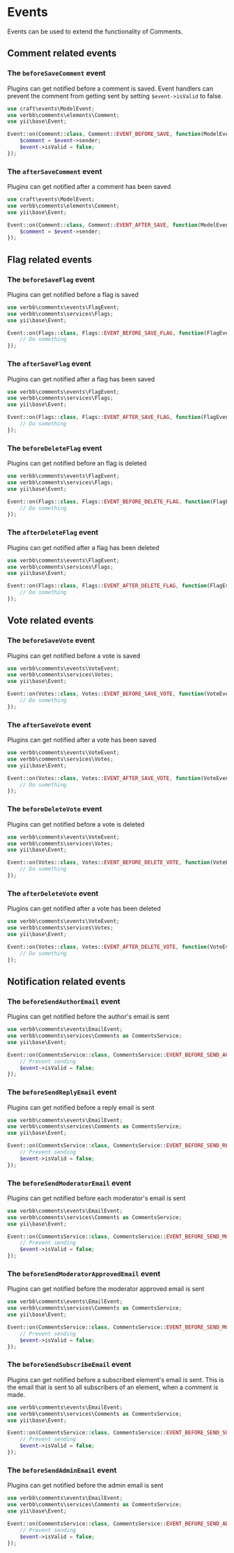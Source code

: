 # Events
Events can be used to extend the functionality of Comments.

## Comment related events

### The `beforeSaveComment` event
Plugins can get notified before a comment is saved. Event handlers can prevent the comment from getting sent by setting `$event->isValid` to false.

```php
use craft\events\ModelEvent;
use verbb\comments\elements\Comment;
use yii\base\Event;

Event::on(Comment::class, Comment::EVENT_BEFORE_SAVE, function(ModelEvent $event) {
    $comment = $event->sender;
    $event->isValid = false;
});
```

### The `afterSaveComment` event
Plugins can get notified after a comment has been saved

```php
use craft\events\ModelEvent;
use verbb\comments\elements\Comment;
use yii\base\Event;

Event::on(Comment::class, Comment::EVENT_AFTER_SAVE, function(ModelEvent $event) {
    $comment = $event->sender;
});
```


## Flag related events

### The `beforeSaveFlag` event
Plugins can get notified before a flag is saved

```php
use verbb\comments\events\FlagEvent;
use verbb\comments\services\Flags;
use yii\base\Event;

Event::on(Flags::class, Flags::EVENT_BEFORE_SAVE_FLAG, function(FlagEvent $event) {
    // Do something
});
```

### The `afterSaveFlag` event
Plugins can get notified after a flag has been saved

```php
use verbb\comments\events\FlagEvent;
use verbb\comments\services\Flags;
use yii\base\Event;

Event::on(Flags::class, Flags::EVENT_AFTER_SAVE_FLAG, function(FlagEvent $event) {
    // Do something
});
```

### The `beforeDeleteFlag` event
Plugins can get notified before an flag is deleted

```php
use verbb\comments\events\FlagEvent;
use verbb\comments\services\Flags;
use yii\base\Event;

Event::on(Flags::class, Flags::EVENT_BEFORE_DELETE_FLAG, function(FlagEvent $event) {
    // Do something
});
```

### The `afterDeleteFlag` event
Plugins can get notified after a flag has been deleted

```php
use verbb\comments\events\FlagEvent;
use verbb\comments\services\Flags;
use yii\base\Event;

Event::on(Flags::class, Flags::EVENT_AFTER_DELETE_FLAG, function(FlagEvent $event) {
    // Do something
});
```


## Vote related events

### The `beforeSaveVote` event
Plugins can get notified before a vote is saved

```php
use verbb\comments\events\VoteEvent;
use verbb\comments\services\Votes;
use yii\base\Event;

Event::on(Votes::class, Votes::EVENT_BEFORE_SAVE_VOTE, function(VoteEvent $event) {
    // Do something
});
```

### The `afterSaveVote` event
Plugins can get notified after a vote has been saved

```php
use verbb\comments\events\VoteEvent;
use verbb\comments\services\Votes;
use yii\base\Event;

Event::on(Votes::class, Votes::EVENT_AFTER_SAVE_VOTE, function(VoteEvent $event) {
    // Do something
});
```

### The `beforeDeleteVote` event
Plugins can get notified before a vote is deleted

```php
use verbb\comments\events\VoteEvent;
use verbb\comments\services\Votes;
use yii\base\Event;

Event::on(Votes::class, Votes::EVENT_BEFORE_DELETE_VOTE, function(VoteEvent $event) {
    // Do something
});
```

### The `afterDeleteVote` event
Plugins can get notified after a vote has been deleted

```php
use verbb\comments\events\VoteEvent;
use verbb\comments\services\Votes;
use yii\base\Event;

Event::on(Votes::class, Votes::EVENT_AFTER_DELETE_VOTE, function(VoteEvent $event) {
    // Do something
});
```



## Notification related events

### The `beforeSendAuthorEmail` event
Plugins can get notified before the author's email is sent

```php
use verbb\comments\events\EmailEvent;
use verbb\comments\services\Comments as CommentsService;
use yii\base\Event;

Event::on(CommentsService::class, CommentsService::EVENT_BEFORE_SEND_AUTHOR_EMAIL, function(EmailEvent $event) {
    // Prevent sending
    $event->isValid = false;
});
```

### The `beforeSendReplyEmail` event
Plugins can get notified before a reply email is sent

```php
use verbb\comments\events\EmailEvent;
use verbb\comments\services\Comments as CommentsService;
use yii\base\Event;

Event::on(CommentsService::class, CommentsService::EVENT_BEFORE_SEND_REPLY_EMAIL, function(EmailEvent $event) {
    // Prevent sending
    $event->isValid = false;
});
```

### The `beforeSendModeratorEmail` event
Plugins can get notified before each moderator's email is sent

```php
use verbb\comments\events\EmailEvent;
use verbb\comments\services\Comments as CommentsService;
use yii\base\Event;

Event::on(CommentsService::class, CommentsService::EVENT_BEFORE_SEND_MODERATOR_EMAIL, function(EmailEvent $event) {
    // Prevent sending
    $event->isValid = false;
});
```

### The `beforeSendModeratorApprovedEmail` event
Plugins can get notified before the moderator approved email is sent

```php
use verbb\comments\events\EmailEvent;
use verbb\comments\services\Comments as CommentsService;
use yii\base\Event;

Event::on(CommentsService::class, CommentsService::EVENT_BEFORE_SEND_MODERATOR_APPROVED_EMAIL, function(EmailEvent $event) {
    // Prevent sending
    $event->isValid = false;
});
```

### The `beforeSendSubscribeEmail` event
Plugins can get notified before a subscribed element's email is sent. This is the email that is sent to all subscribers of an element, when a comment is made.

```php
use verbb\comments\events\EmailEvent;
use verbb\comments\services\Comments as CommentsService;
use yii\base\Event;

Event::on(CommentsService::class, CommentsService::EVENT_BEFORE_SEND_SUBSCRIBE_EMAIL, function(EmailEvent $event) {
    // Prevent sending
    $event->isValid = false;
});
```

### The `beforeSendAdminEmail` event
Plugins can get notified before the admin email is sent

```php
use verbb\comments\events\EmailEvent;
use verbb\comments\services\Comments as CommentsService;
use yii\base\Event;

Event::on(CommentsService::class, CommentsService::EVENT_BEFORE_SEND_ADMIN_EMAIL, function(EmailEvent $event) {
    // Prevent sending
    $event->isValid = false;
});
```
